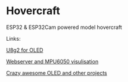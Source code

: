 # Hovercraft
ESP32 &amp; ESP32Cam powered model hovercraft

Links:

[U8g2 for OLED](https://github.com/olikraus/u8g2/wiki/u8g2reference)

[Webserver and MPU6050 visulisation](https://randomnerdtutorials.com/esp32-mpu-6050-web-server/#more-101046)

[Crazy awesome OLED and other projects](https://www.youtube.com/@upir_upir)
